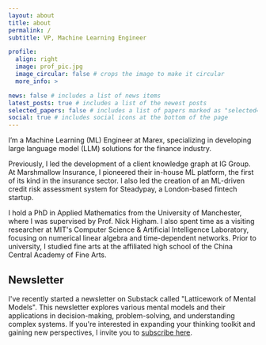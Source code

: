 ```yaml
---
layout: about
title: about
permalink: /
subtitle: VP, Machine Learning Engineer

profile:
  align: right
  image: prof_pic.jpg
  image_circular: false # crops the image to make it circular
  more_info: >

news: false # includes a list of news items
latest_posts: true # includes a list of the newest posts
selected_papers: false # includes a list of papers marked as "selected={true}"
social: true # includes social icons at the bottom of the page
---
```


I’m a Machine Learning (ML) Engineer at Marex, specializing in developing large language model (LLM) solutions for the finance industry.

Previously, I led the development of a client knowledge graph at IG Group. At Marshmallow Insurance, I pioneered their in-house ML platform, the first of its kind in the insurance sector. I also led the creation of an ML-driven credit risk assessment system for Steadypay, a London-based fintech startup.

I hold a PhD in Applied Mathematics from the University of Manchester, where I was supervised by Prof. Nick Higham. I also spent time as a visiting researcher at MIT's Computer Science & Artificial Intelligence Laboratory, focusing on numerical linear algebra and time-dependent networks. Prior to university, I studied fine arts at the affiliated high school of the China Central Academy of Fine Arts.


## Newsletter

I've recently started a newsletter on Substack called "Latticework of Mental Models". This newsletter explores various mental models and their applications in decision-making, problem-solving, and understanding complex systems. If you're interested in expanding your thinking toolkit and gaining new perspectives, I invite you to [subscribe here](https://latticeworkofmodels.substack.com/).
